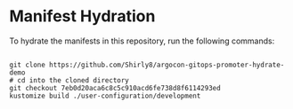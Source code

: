 
# Manifest Hydration

To hydrate the manifests in this repository, run the following commands:

```shell

git clone https://github.com/Shirly8/argocon-gitops-promoter-hydrate-demo
# cd into the cloned directory
git checkout 7eb0d20aca6c8c5c910acd6fe738d8f6114293ed
kustomize build ./user-configuration/development
```